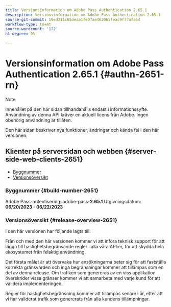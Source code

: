 ```yaml
---
title: Versionsinformation om Adobe Pass Authentication 2.65.1
description: Versionsinformation om Adobe Pass Authentication 2.65.1
source-git-commit: 19ed211c65deaa1fe97ae462065feac9f77afa64
workflow-type: tm+mt
source-wordcount: '172'
ht-degree: 0%

---
```


# Versionsinformation om Adobe Pass Authentication 2.65.1 {#authn-2651-rn}

>[!NOTE]
>
>Innehållet på den här sidan tillhandahålls endast i informationssyfte. Användning av denna API kräver en aktuell licens från Adobe. Ingen obehörig användning är tillåten.

Den här sidan beskriver nya funktioner, ändringar och kända fel i den här versionen:

## Klienter på serversidan och webben {#server-side-web-clients-2651}

* [Byggnummer](#build-number-2651)
* [Versionsöversikt](#release-overview-2651)

### Byggnummer {#build-number-2651}

Adobe Pass-autentisering: adobe-pass-**2.65.1**
Utgivningsdatum: **06/20/2023 - 06/22/2023**

### Versionsöversikt {#release-overview-2651}

I den här versionen har följande lagts till:

Från och med den här versionen kommer vi att införa teknisk support för att lägga till hastighetsbegränsande regler i alla våra API:er, för att skydda hela ekosystemet från felaktig användning.

Det första målet är att övervaka hur ansökningarna beter sig för att fastställa korrekta gränsvärden och inga begränsningar kommer att tillämpas som en del av denna release. Om trafiken som genereras av en viss applikation överskrider vissa gränser kommer vi att samarbeta med varje kund för att validera implementeringen.

Regler för hastighetsbegränsning kommer att tillämpas senare i år, efter att vi har validerat trafik som genererats från alla kundens tillämpningar.
